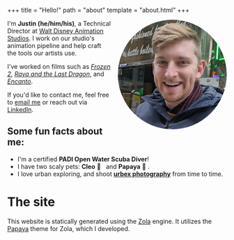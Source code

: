 +++
title = "Hello!"
path = "about"
template = "about.html"
+++

<img src="me.jpg" alt="A photo of me" class="bordered me-pic" align="right" style="margin-left: 1em; border-radius: 50%">

I'm **Justin (he/him/his)**, a Technical Director at [Walt Disney Animation Studios](https://disneyanimation.com/). I work on our studio's animation pipeline and help craft the tools our artists use.

I've worked on films such as [_Frozen 2_](@/projects/frozen2/index.md), [_Raya and the Last Dragon_](@/projects/raya/index.md), and [_Encanto_](@/projects/encanto/index.md).

If you'd like to contact me, feel free to [email me](mailto:me@justintennant.me) or reach out via [LinkedIn](https://www.linkedin.com/in/justinmtennant).


## Some fun facts about me:

- I'm a certified **PADI Open Water Scuba Diver**!
- I have two scaly pets: <span title="Ball python (Python regius)">**Cleo** 🐍</span>   and <span title="Blue-tongued skink (Tiliqua gigas evanescens)">**Papaya** 🦎</span> .
- I love urban exploring, and shoot **[urbex photography](https://flickr.com/photos/cephalopi)** from time to time.


# The site

This website is statically generated using the [Zola](https://www.getzola.org/) engine. It utilizes the [Papaya](@/projects/papaya/index.md) theme for Zola, which I developed.
